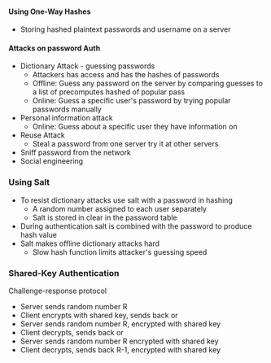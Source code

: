 #### Using One-Way Hashes
- Storing hashed plaintext passwords and username on a server
#### Attacks on password Auth
- Dictionary Attack - guessing passwords
    - Attackers has access and has the hashes of passwords
    - Offline: Guess any password on the server by comparing guesses to a list of precomputes hashed of popular pass
    - Online: Guess a specific user's password by trying popular passwords manually
- Personal information attack
    - Online: Guess about a specific user they have information on
- Reuse Attack
    - Steal a password from one server try it at other servers
- Sniff password from the network
- Social engineering

### Using Salt
- To resist dictionary attacks use salt with a password in hashing
    - A random number assigned to each user separately
    - Salt is stored in clear in the password table
- During authentication salt is combined with the password to produce hash value
- Salt makes offline dictionary attacks hard
    - Slow hash function limits attacker's guessing speed

### Shared-Key Authentication
Challenge-response protocol
- Server sends random number R
- Client encrypts with shared key, sends back
or
- Server sends random number R, encrypted with shared key
- Client decrypts, sends back
or
- Server sends random number R encrypted with shared key
- Client decrypts, sends back R-1, encrypted with shared key